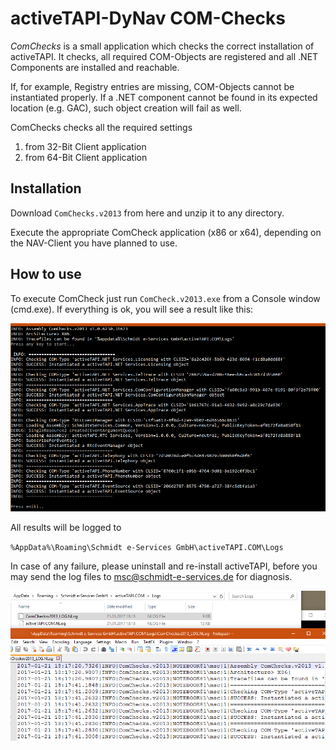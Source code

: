 # activeTAPI-DyNav COM-Checks

*ComChecks* is a small application which checks the correct installation of activeTAPI. It checks, all required COM-Objects are registered and all .NET Components are installed and reachable. 

If, for example, Registry entries are missing, COM-Objects cannot be instantiated properly. If a .NET component cannot be found in its expected location (e.g. GAC), such object creation will fail as well. 

ComChecks checks all the required settings

1) from 32-Bit Client application
2) from 64-Bit Client application


## Installation

Download `ComChecks.v2013` from here and unzip it to any directory. 

Execute the appropriate ComCheck application (x86 or x64), depending on the NAV-Client you have planned to use. 


## How to use

To execute ComCheck just run `ComCheck.v2013.exe` from a Console window (cmd.exe). If everything is ok, you will see a result like this:

![C:\Users\Public\Documents\Sync\Daten\_bitbucket\activeTAPI.v2013\Navision\src\SetupTools\doc\img\comchecks_sucess.png](img/comchecks_sucess.png)

All results will be logged to 

`%AppData%\Roaming\Schmidt e-Services GmbH\activeTAPI.COM\Logs`

In case of any failure, please uninstall and re-install activeTAPI, before you may send the  log files to [msc@schmidt-e-services.de](mailto:msc@schmidt-e-services.de) for diagnosis.

![img\comchecks_results_log.png](img/comchecks_results_log.png)



